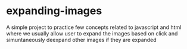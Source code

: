 # expanding-images
A simple project to practice few concepts related to javascript and html where we usually allow user to expand the images based on click and simuntaneously
deexpand other images if they are expanded

